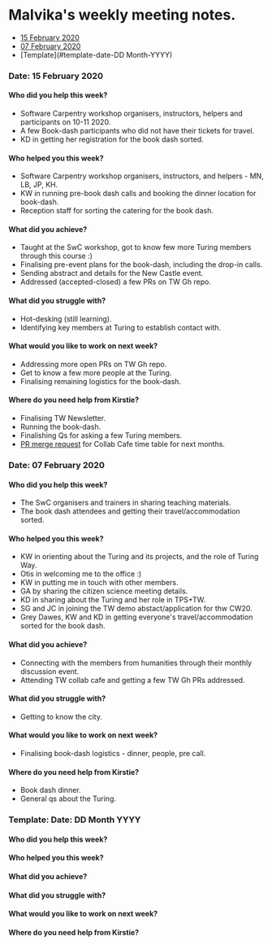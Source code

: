 # Malvika's weekly meeting notes.

* [15 February 2020](#date-28-february-2020)
* [07 February 2020](#date-07-february-2020)
* [Template](#template-date-DD Month-YYYY)

### Date: 15 February 2020

#### Who did you help this week?

- Software Carpentry workshop organisers, instructors, helpers and participants on 10-11 2020.
- A few Book-dash participants who did not have their tickets for travel.
- KD in getting her registration for the book dash sorted.

#### Who helped you this week?

- Software Carpentry workshop organisers, instructors, and helpers - MN, LB, JP, KH.
- KW in running pre-book dash calls and booking the dinner location for book-dash.
- Reception staff for sorting the catering for the book dash.

#### What did you achieve?

- Taught at the SwC workshop, got to know few more Turing members through this course :)
- Finalising pre-event plans for the book-dash, including the drop-in calls.
- Sending abstract and details for the New Castle event.
- Addressed (accepted-closed) a few PRs on TW Gh repo.

#### What did you struggle with?

- Hot-desking (still learning).
- Identifying key members at Turing to establish contact with.

#### What would you like to work on next week?

- Addressing more open PRs on TW Gh repo.
- Get to know a few more people at the Turing.
- Finalising remaining logistics for the book-dash.

#### Where do you need help from Kirstie?

- Finalising TW Newsletter.
- Running the book-dash.
- Finalishing Qs for asking a few Turing members.
- [PR merge request](https://github.com/alan-turing-institute/the-turing-way/pull/801) for Collab Cafe time table for next months.

### Date: 07 February 2020

#### Who did you help this week?

- The SwC organisers and trainers in sharing teaching materials.
- The book dash attendees and getting their travel/accommodation sorted.

#### Who helped you this week?

- KW in orienting about the Turing and its projects, and the role of Turing Way.
- Otis in welcoming me to the office :)
- KW in putting me in touch with other members.
- GA by sharing the citizen science meeting details.
- KD in sharing about the Turing and her role in TPS+TW.
- SG and JC in joining the TW demo abstact/application for thw CW20.
- Grey Dawes, KW and KD in getting everyone's travel/accommodation sorted for the book dash.

#### What did you achieve?

- Connecting with the members from humanities through their monthly discussion event.
- Attending TW collab cafe and getting a few TW Gh PRs addressed.

#### What did you struggle with?

- Getting to know the city.

#### What would you like to work on next week?

- Finalising book-dash logistics - dinner, people, pre call.

#### Where do you need help from Kirstie?

- Book dash dinner.
- General qs about the Turing.

### Template: Date: DD Month YYYY

#### Who did you help this week?

#### Who helped you this week?

#### What did you achieve?

#### What did you struggle with?

#### What would you like to work on next week?

#### Where do you need help from Kirstie?

